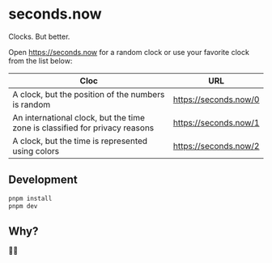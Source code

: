 # seconds.now

Clocks. But better.

Open https://seconds.now for a random clock or use your favorite clock from the list below:

| **Cloc**                                                                    | **URL**               |
|-----------------------------------------------------------------------------|-----------------------|
| A clock, but the position of the numbers is random                          | https://seconds.now/0 |
| An international clock, but the time zone is classified for privacy reasons | https://seconds.now/1 |
| A clock, but the time is represented using colors                           | https://seconds.now/2 |

## Development
```bash
pnpm install
pnpm dev
```

## Why?
🤷‍♂️
